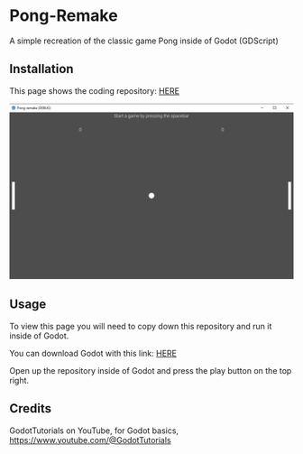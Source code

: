 # Pong-Remake
A simple recreation of the classic game Pong inside of Godot (GDScript)

## Installation

This page shows the coding repository: [HERE](https://github.com/KobyS82/Pong-Remake)

![screenshot of content](./pong-remake-picture.JPG "This is a screenshot of the content") 


## Usage

To view this page you will need to copy down this repository and run it inside of Godot.

You can download Godot with this link: [HERE](https://godotengine.org/download/windows/)

Open up the repository inside of Godot and press the play button on the top right.


## Credits

GodotTutorials on YouTube, for Godot basics, https://www.youtube.com/@GodotTutorials


